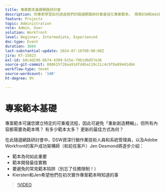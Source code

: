 ```yaml
---
title: 專案範本基礎網路研討會
description: 向專家學習如何透過我們的隨選網路研討會最佳化專案範本。 探索DSW和Adobe Workfront的最佳實務、要避免的陷阱和實用深入分析，以簡化範本開發和更新。
feature: Projects
topic: Administration
role: Admin, User
solution: Workfront
level: Beginner, Intermediate, Experienced
doc-type: Event
duration: 3664
last-substantial-update: 2024-07-16T00:00:00Z
jira: KT-15823
exl-id: b8c4d196-8b74-4309-b15e-79b1d6d57e36
source-git-commit: 088615f28aa91dfd4ba119c11c4c9f8a89441d84
workflow-type: tm+mt
source-wordcount: '140'
ht-degree: 0%

---
```


# 專案範本基礎

專案範本可讓您建立特定的可重複流程，因此可避免「重新創造轉輪」，但所有內容都需要為範本嗎？ 有多少範本太多？ 更新的最佳方式為何？

在此隨選網路研討會中，DSW資深行銷作業技術人員和系統管理員，以及Adobe Workfront的客戶成功架構師（和前任客戶）Jen Desmond將逐步介紹：

* 範本為何如此重要
* 範本開發最佳實務
* 要避免的常見範本陷阱（別忘了任務限制！）
* Kiersten和Jen希望他們在初次實作專案範本時知道的事

>[!VIDEO](https://video.tv.adobe.com/v/3431017/?learn=on)
